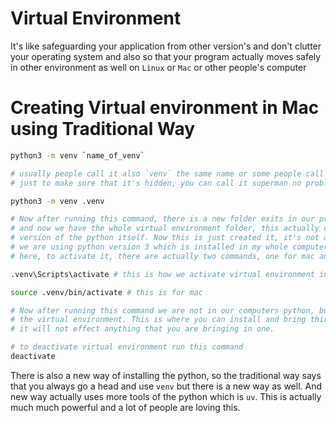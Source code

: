 # Virtual Environment

It's like safeguarding your application from other version's and don't clutter your operating
system and also so that your program actually moves safely in other environment as well on
`Linux` or `Mac` or other people's computer

# Creating Virtual environment in Mac using Traditional Way

```bash
python3 -m venv `name_of_venv`

# usually people call it also `venv` the same name or some people call it as a `.venv`
# just to make sure that it's hidden, you can call it superman no problem at there

python3 -m venv .venv

# Now after running this command, there is a new folder exits in our project which is .env
# and now we have the whole virtual environment folder, this actually creates a separate
# version of the python itself. Now this is just created it, it's not activated. Currently
# we are using python version 3 which is installed in my whole computer, not the small box
# here, to activate it, there are actually two commands, one for mac and another for windows

.venv\Scripts\activate # this is how we activate virtual environment in windows

source .venv/bin/activate # this is for mac

# Now after running this command we are not in our computers python, but you are into
# the virtual environment. This is where you can install and bring third party and
# it will not effect anything that you are bringing in one.

# to deactivate virtual environment run this command
deactivate
```

There is also a new way of installing the python, so the traditional way says
that you always go a head and use `venv` but there is a new way as well. And
new way actually uses more tools of the python which is `uv`. This is actually
much much powerful and a lot of people are loving this.
